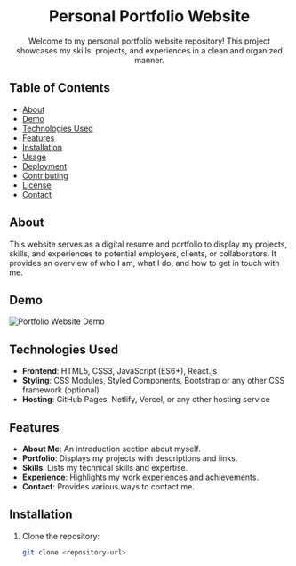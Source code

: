 <h1 align="center">Personal Portfolio Website</h1>

<p align="center">Welcome to my personal portfolio website repository! This project showcases my skills, projects, and experiences in a clean and organized manner.</p>

## Table of Contents

- [About](#about)
- [Demo](#demo)
- [Technologies Used](#technologies-used)
- [Features](#features)
- [Installation](#installation)
- [Usage](#usage)
- [Deployment](#deployment)
- [Contributing](#contributing)
- [License](#license)
- [Contact](#contact)

## About

This website serves as a digital resume and portfolio to display my projects, skills, and experiences to potential employers, clients, or collaborators. It provides an overview of who I am, what I do, and how to get in touch with me.

## Demo

![Portfolio Website Demo](demo/demo.gif)

## Technologies Used

- **Frontend**: HTML5, CSS3, JavaScript (ES6+), React.js
- **Styling**: CSS Modules, Styled Components, Bootstrap or any other CSS framework (optional)
- **Hosting**: GitHub Pages, Netlify, Vercel, or any other hosting service

## Features

- **About Me**: An introduction section about myself.
- **Portfolio**: Displays my projects with descriptions and links.
- **Skills**: Lists my technical skills and expertise.
- **Experience**: Highlights my work experiences and achievements.
- **Contact**: Provides various ways to contact me.

## Installation

1. Clone the repository:
   ```bash
   git clone <repository-url>
